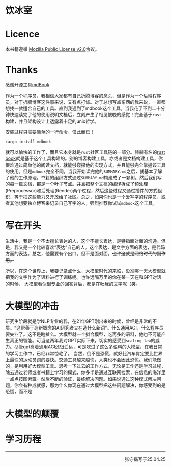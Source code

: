# 饮冰室


# Licence

本书籍遵循 [Mozilla Public License v2.0](https://www.mozilla.org/en-US/MPL/2.0/)协议。

# Thanks

感谢开源工具[mdBook](https://rust-lang.github.io/mdBook/)

作为一个程序员，我相信大家都有自己折腾博客的念头，但是作为一个后端程序员，对于折腾博客这件事来说，又有点打怵。对于总想写点东西的我来说，一直都想找一款适合自己的工具。直到我遇到了mdbook这个工具。当我花了不到二十分钟快速读完了他的使用说明文档后，立刻产生了相见恨晚的感觉！完全基于`rust`构建，并且架构设计上透露着十足的unix哲学。

安装过程只需要简单的一行命令，仅此而已！

```bash
cargo install mdbook
```

就可以愉快的工作了，而且它本身就是`rust`社区工具链的一部分。赫赫有名的[rust book](https://doc.rust-lang.org/book/)就是基于这个工具构建的。别的博客构建工具，亦或者是文档构建工具，你很难通过简单他的阅读文档，就能够窥探他的实现方式，并且能够完全掌握该工具的使用。但是`mdbook`完全不同，当我开始读完他的`SUMMARY.md`之后，就基本了解了他的工作原理。书籍的组织方式通过`SUMMARY.md`构建成了一颗树。然后我们写的每一篇文档，都是一个叶子节点。并且把整个文档的编译拆成了预处理(Preprocessor)和后处理(Render)两个过程，然后这些过程又通过插件的方式组织，等于把这些能力又开放给了社区。总之，如果你也是一个爱写字的程序员，或者其他想要独立博客来记录自己写字的人，强烈推荐你试试`mdbook`这个工具。

# 写在开头

生活中，我是一个不太擅长表达的人，这个不擅长表达，是特指面对面的沟通。但是，我又是一个比较喜欢“表达”自己的人。这个表达，是文字方面的表达，是代码方面的表达。总之，他需要有个出口。但不是面对面。~~也许这就是网络时代的副作用。~~

所以，在这个世界上，我要记录点什么，大模型时代的来临，没准哪一天大模型就把我的文字作为了语料进行了训练呢。也许远隔万里的你在某一天在和GPT对话的时候， 大模型看似很专业的回答背后，都是在吐我的文字呢（笑。

# 大模型的冲击

研究生阶段就是学NLP专业的我，在21年GPT刚出来的时候，曾经是非常的不屑。“这帮善于造新概念的AI研究者又在造什么新词”。什么通用AGI，什么程序员要失业了。这不是瞎扯么。大模型就一个拟合模型，吃再多的语料，他也不可能产生真正的智能。可当这两年我对GPT实际下来，切实的感受到`scaling law`的威力。尽管gpt离着通用AGI还很遥远，可是吃过了这么多语料的大模型，在我日常的学习工作中，已经非常惊艳了。 当然，倒不是恐慌，就好比汽车肯定要比世界上最快的运动员跑的要快。交通工具越来越快，人类也不会因此恐慌。我们能做的，是利用好大模型工具。思考一下过去的工作方式，无论是工作还是学习过程，除去通过老师或者书籍上学习的模式，你多半是通过互联网检索，在信息的海洋里一点点按图索骥。然后不断的验证，最终解决问题。如果说通过这种模式解决问题，你会有种成就感，那为什么你现在通过大模型把这些问题解决，你感受到的是恐慌，而不是

# 大模型的颠覆

# 学习历程

---
<p align="right">张守磊写于25.04.25</p>

